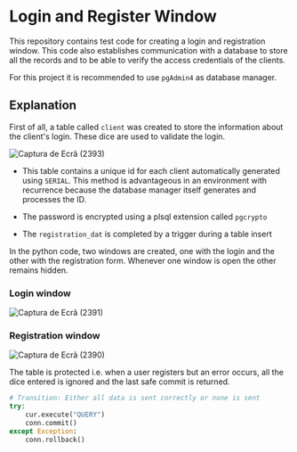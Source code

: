 # Login and Register Window

This repository contains test code for creating a login and registration window. This code also establishes communication with a database to store all the records and to be able to verify the access credentials of the clients.

For this project it is recommended to use ``pgAdmin4`` as database manager.

## Explanation

First of all, a table called ``client`` was created to store the information about the client's login. These dice are used to validate the login.

![Captura de Ecrã (2393)](https://github.com/AguilaDavid/login_register_window/assets/125582704/2fea8502-a099-4659-b4cb-12610817655f)

* This table contains a unique id for each client automatically generated using ``SERIAL``. This method is advantageous in an environment with recurrence because the database manager itself generates and processes the ID.

* The password is encrypted using a plsql extension called ``pgcrypto``

* The ``registration_dat`` is completed by a trigger during a table insert

In the python code, two windows are created, one with the login and the other with the registration form. Whenever one window is open the other remains hidden.

### Login window
![Captura de Ecrã (2391)](https://github.com/AguilaDavid/login_register_window/assets/125582704/2c67048a-936f-4f80-b0c5-b8d0e2a72e82)

### Registration window
![Captura de Ecrã (2390)](https://github.com/AguilaDavid/login_register_window/assets/125582704/880cf9df-8de3-48e4-81b1-f77c60f7f006)

The table is protected i.e. when a user registers but an error occurs, all the dice entered is ignored and the last safe commit is returned.

```python
# Transition: Either all data is sent correctly or none is sent
try:
    cur.execute("QUERY")
    conn.commit()
except Exception:
    conn.rollback()
```

